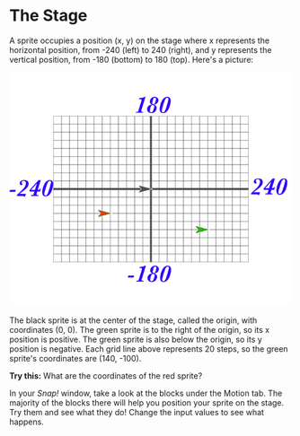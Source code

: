 # The Stage

A sprite occupies a position \(x, y\) on the stage where x represents the horizontal position, from -240 \(left\) to 240 \(right\), and y represents the vertical position, from -180 \(bottom\) to 180 \(top\).  Here's a picture:

![](../.gitbook/assets/image%20%2884%29.png)

The black sprite is at the center of the stage, called the origin, with coordinates \(0, 0\). The green sprite is to the right of the origin, so its x position is positive. The green sprite is also below the origin, so its y position is negative. Each grid line above represents 20 steps, so the green sprite's coordinates are \(140, -100\). 

**Try this:** What are the coordinates of the red sprite?

In your _Snap!_ window, take a look at the blocks under the Motion tab. The majority of the blocks there will help you position your sprite on the stage. Try them and see what they do! Change the input values to see what happens.

